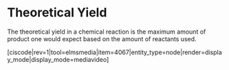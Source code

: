 # Theoretical Yield

The theoretical yield in a chemical reaction is the maximum amount of product one would expect based on the amount of reactants used. 

[ciscode|rev=1|tool=elmsmedia|item=4067|entity_type=node|render=display_mode|display_mode=mediavideo]

<houck-math> </houck-math>